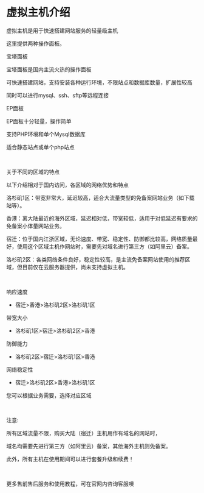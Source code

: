 # 虚拟主机介绍

虚拟主机是用于快速搭建网站服务的轻量级主机

这里提供两种操作面板。



宝塔面板

宝塔面板是国内主流火热的操作面板

可快速搭建网站，支持安装各种运行环境，不限站点和数据库数量，扩展性较高

同时可以进行mysql、ssh、sftp等远程连接



EP面板

EP面板十分轻量，操作简单

支持PHP环境和单个Mysql数据库

适合静态站点或单个php站点

‍

关于不同的区域的特点

以下介绍相对于国内访问，各区域的网络优势和特点

洛杉矶1区：带宽非常大，延迟较高，适合大流量类型的免备案网站业务（如下载站等）。

香港：离大陆最近的海外区域，延迟相对低，带宽较低，适用于对低延迟有要求的免备案小体量网站业务。

宿迁：位于国内江浙区域，无论速度、带宽、稳定性、防御都比较高，网络质量最好，使用这个区域主机作网站时，需要先对域名进行第三方（如阿里云）备案。

洛杉矶2区：各类网络条件良好，稳定性较高，是主流免备案网站使用的推荐区域，但目前仅在云服务器提供，尚未支持虚拟主机。

‍

响应速度

* 宿迁>香港>洛杉矶2区>洛杉矶1区

带宽大小

* 洛杉矶1区>宿迁>洛杉矶2区>香港

防御能力

* 洛杉矶2区>宿迁>洛杉矶1区>香港

网络稳定性

* 宿迁>洛杉矶2区>香港>洛杉矶1区

您可以根据业务需要，选择对应区域

‍

注意: 

所有区域流量不限，购买大陆（宿迁）主机用作有域名的网站时，

域名均需要先进行第三方（如阿里云）备案，其他海外主机则免备案。

此外，所有主机在使用期间可以进行套餐升级和续费！

‍

更多售前售后服务和使用教程，可在官网内咨询客服噢